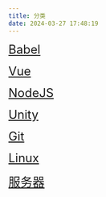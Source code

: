 ```yaml
---
title: 分类
date: 2024-03-27 17:48:19
---
```


<font size=5>[Babel](/babel)</font>

<font size=5>[Vue](/vue)</font>

<font size=5>[NodeJS](/nodejs)</font>

<font size=5>[Unity](/unity)</font>

<font size=5>[Git](/git)</font>

<font size=5>[Linux](/linux)</font>

<font size=5>[服务器](/service)</font>